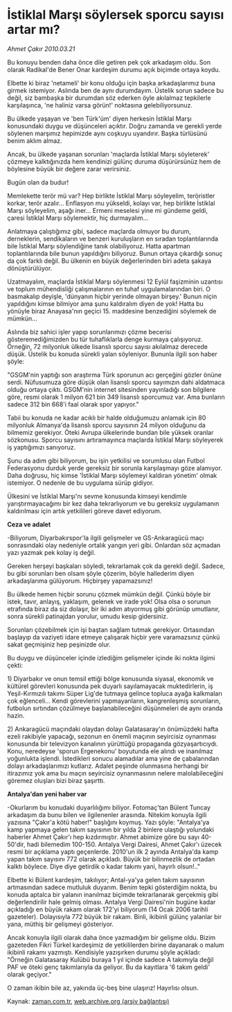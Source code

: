 # İstiklal Marşı söylersek sporcu sayısı artar mı?

*Ahmet Çakır 2010.03.21*

<tr><td class="metin" colspan="2" style="padding-top: 20px; padding-left: 5px; ">Bu konuyu benden daha önce dile getiren pek çok arkadaşım oldu. Son olarak Radikal'de Bener Onar kardeşim durumu açık biçimde ortaya koydu.</td></tr><tr><td class="metin" colspan="2" style="padding-top: 20px; padding-left: 5px; "><p>Elbette ki biraz 'netameli' bir konu olduğu için başka arkadaşlarımız buna girmek istemiyor. Aslında ben de aynı durumdayım. Üstelik sorun sadece bu değil, siz bambaşka bir durumdan söz ederken öyle akılalmaz tepkilerle karşılaşınca, 'ne haliniz varsa görün!' noktasına gelebiliyorsunuz.
<p>Bu ülkede yaşayan ve 'ben Türk'üm' diyen herkesin İstiklal Marşı konusundaki duygu ve düşünceleri açıktır. Doğru zamanda ve gerekli yerde söylenen marşımız hepimizde aynı coşkuyu uyandırır. Başka türlüsünü benim aklım almaz.
<p>Ancak, bu ülkede yaşanan sorunları 'maçlarda İstiklal Marşı söyleterek' çözmeye kalktığınızda hem kendinizi gülünç duruma düşürürsünüz hem de böylesine büyük bir değere zarar verirsiniz.
<p>Bugün olan da budur!
<p>Memlekette terör mü var? Hep birlikte İstiklal Marşı söyleyelim, teröristler korkar, terör azalır... Enflasyon mu yükseldi, kolayı var, hep birlikte İstiklal Marşı söyleyelim, aşağı iner... Ermeni meselesi yine mi gündeme geldi, çaresi İstiklal Marşı söylemektir, hiç durmayalım...
<p>Anlatmaya çalıştığımız gibi, sadece maçlarda olmuyor bu durum, derneklerin, sendikaların ve benzeri kuruluşların en sıradan toplantılarında bile İstiklal Marşı söylendiğine tanık olabiliyoruz. Hatta apartman toplantılarında bile bunun yapıldığını biliyoruz. Bunun ortaya çıkardığı sonuç da çok farklı değil. Bu ülkenin en büyük değerlerinden biri adeta şakaya dönüştürülüyor.
<p>Uzatmayalım, maçlarda İstiklal Marşı söylenmesi 12 Eylül faşizminin uzantısı ve toplum mühendisliği çalışmalarının en tuhaf uygulamalarından biri. O basmakalıp deyişle, 'dünyanın hiçbir yerinde olmayan birşey.' Bunun niçin yapıldığını kimse bilmiyor ama şunu kaldıralım diyen de yok! Hatta bu yönüyle biraz Anayasa'nın geçici 15. maddesine benzediğini söylemek de mümkün...
<p>Aslında biz sahici işler yapıp sorunlarımızı çözme becerisi gösteremediğimizden bu tür tuhaflıklarla denge kurmaya çalışıyoruz. Örneğin, 72 milyonluk ülkede lisanslı sporcu sayısı akılalmaz derecede düşük. Üstelik bu konuda sürekli yalan söyleniyor. Bununla ilgili son haber şöyle:
<p>"GSGM'nin yaptığı son araştırma Türk sporunun acı gerçeğini gözler önüne serdi. Nüfusumuza göre düşük olan lisanslı sporcu sayımızın dahi aldatmaca olduğu ortaya çıktı. GSGM'nin internet sitesinden yayınladığı son bilgilere göre, resmi olarak 1 milyon 621 bin 349 lisanslı sporcumuz var. Ama bunların sadece 312 bin 668'i faal olarak spor yapıyor."
<p>Tabii bu konuda ne kadar acıklı bir halde olduğumuzu anlamak için 80 milyonluk Almanya'da lisanslı sporcu sayısının 24 milyon olduğunu da bilmemiz gerekiyor. Öteki Avrupa ülkelerinde bundan bile yüksek oranlar sözkonusu. Sporcu sayısını artıramayınca maçlarda İstiklal Marşı söyleyerek iş yaptığımızı sanıyoruz.
<p>Şunu da adım gibi biliyorum, bu işin yetkilisi ve sorumlusu olan Futbol Federasyonu durduk yerde gereksiz bir sorunla karşılaşmayı göze alamıyor. Daha doğrusu, hiç kimse 'İstiklal Marşı söylemeyi kaldıran yönetim' olmak istemiyor. O nedenle de bu uygulama sürüp gidiyor.
<p>Ülkesini ve İstiklal Marşı'nı sevme konusunda kimseyi kendimle yarıştırmayacağımı bir kez daha tekrarlıyorum ve bu gereksiz uygulamanın kaldırılması için artık yetkilileri göreve davet ediyorum. 
<p><b>Ceza ve adalet</b>
<p>-Biliyorum, Diyarbakırspor'la ilgili gelişmeler ve GS-Ankaragücü maçı sonrasındaki olay nedeniyle ortalık yangın yeri gibi. Onlardan söz açmadan yazı yazmak pek kolay iş değil.
<p>Gereken herşeyi başkaları söyledi, tekrarlamak çok da gerekli değil. Sadece, bu gibi sorunları ben olsam şöyle çözerim, böyle hallederim diyen arkadaşlarıma gülüyorum. Hiçbirşey yapamazsınız!
<p>Bu ülkede hemen hiçbir sorunu çözmek mümkün değil. Çünkü böyle bir istek, tavır, anlayış, yaklaşım, gelenek ve irade yok! Olsa olsa o sorunun etrafında biraz da siz dolaşır, bir iki adım atıyormuş gibi görünüp umutlanır, sonra sürekli patinajdan yorulur, umudu kesip gidersiniz.
<p>Sorunları çözebilmek için işi baştan sağlam tutmak gerekiyor. Ortasından başlayıp da vaziyeti idare etmeye çalışarak hiçbir yere varamazsınız çünkü sakat geçmişiniz hep peşinizde olur.
<p>Bu duygu ve düşünceler içinde izlediğim gelişmeler içinde iki nokta ilgimi çekti:
<p>1) Diyarbakır ve onun temsil ettiği bölge konusunda siyasal, ekonomik ve kültürel görevleri konusunda pek duyarlı sayılamayacak muktedirlerin, iş Yeşil-Kırmızılı takımı Süper Lig'de tutmaya gelince topluca ayağa kalkmaları çok eğlenceli... Kendi görevlerini yapmayanların, kangrenleşmiş sorunların, futbolun sırtından çözülmeye başlanabileceğini düşünmeleri de aynı oranda hazin.
<p>2) Ankaragücü maçındaki olaydan dolayı Galatasaray'ın önümüzdeki hafta ezeli rakibiyle yapacağı, sezonun en önemli maçının seyircisiz oynanması konusunda bir televizyon kanalının yürüttüğü propaganda gözyaşartıcıydı. Konu, neredeyse 'sporun Ergenekonu' boyutunda ele alındı ve inanılmaz yoğunlukta işlendi. İstedikleri sonucu alamadılar ama yine de çabalarından dolayı arkadaşlarımızı kutlarız. Adalet peşinde olunmasına herhangi bir itirazımız yok ama bu maçın seyircisiz oynanmasının nelere malolabileceğini göremez oluşları bizi biraz şaşırttı. 
<p><b>Antalya'dan yeni haber var</b>
<p>-Okurlarım bu konudaki duyarlılığımı biliyor. Fotomaç'tan Bülent Tuncay arkadaşım da bunu bilen ve ilgilenenler arasında. Nitekim konuyla ilgili yazısına "Çakır'a kötü haber!" başlığını koymuş. Yazı şöyle: "Antalya'ya kamp yapmaya gelen takım sayısının bir yılda 2 binlere ulaştığı yolundaki haberler Ahmet Çakır'ı hep kızdırmıştır. Ahmet abimize göre bu sayı 40-50'dir, hadi bilemedim 100-150. Antalya Vergi Dairesi, Ahmet Çakır'ı üzecek resmi bir açıklama yaptı geçenlerde. 2010'un ilk 2 ayında Antalya'da kamp yapan takım sayısını 772 olarak açıkladı. Büyük bir bilinmezlik de ortadan kalktı böylece. Diye diye getirdik o kadar takımı yani, hayırlı olsun!.."
<p>Elbette ki Bülent kardeşim, takılıyor; Antal-ya'ya gelen takım sayısının artmasından sadece mutluluk duyarım. Benim tepki gösterdiğim nokta, bu konuda aptalca bir yalanın inanılmaz biçimde tekrarlanarak gerçekmiş gibi değerlendirilir hale gelmiş olması. Antalya Vergi Dairesi'nin bugüne kadar açıkladığı en büyük rakam olarak 172'yi biliyorum (14 Ocak 2006 tarihli gazeteler). Dolayısıyla 772 büyük bir rakam. Binli, ikibinli gülünç yalanlar bir yana, müthiş bir gelişmeyi gösteriyor.
<p>Ancak konuyla ilgili olarak daha önce yazmadığım bir gelişme oldu. Bizim gazeteden Fikri Türkel kardeşimiz de yetkililerden birine dayanarak o malum ikibinli rakamı yazmıştı. Kendisiyle yazışırken durumu şöyle açıkladı: "Örneğin Galatasaray Kulübü buraya 1 yıl içinde sadece A takımıyla değil PAF ve öteki genç takımlarıyla da geliyor. Bu da kayıtlara '6 takım geldi' olarak geçiyor."
<p>O zaman ikibin bile az, yakında üç-beş bine ulaşırız! Hayırlısı olsun.<br/></p></p></p></p></p></p></p></p></p></p></p></p></p></p></p></p></p></p></p></p></p></p></p></p></p></td></tr>

Kaynak: [zaman.com.tr](http://zaman.com.tr/yazar.do?yazino=964071), [web.archive.org (arşiv bağlantısı)](http://web.archive.org/web/20100327163547/http://www.zaman.com.tr:80/yazar.do?yazino=964071)
